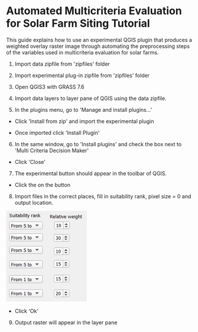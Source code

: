 # Automated Multicriteria Evaluation for Solar Farm Siting Tutorial

This guide explains how to use an experimental QGIS plugin that produces a weighted overlay raster image through automating the preprocessing steps of the variables used in multicriteria evaluation for solar farms.

1. Import data zipfile from 'zipfiles' folder

2. Import experimental plug-in zipfile from 'zipfiles' folder

3. Open QGIS3 with GRASS 7.6

4. Import data layers to layer pane of QGIS using the data zipfile.

5. In the plugins menu, go to 'Manage and install plugins...'

- Click 'Install from zip' and import the experimental plugin

- Once imported click 'Install Plugin'

6. In the same window, go to 'Install plugins' and check the box next to 'Multi Criteria Decision Maker'

- Click 'Close'

7. The experimental button should appear in the toolbar of QGIS.

- Click the on the button

8. Import files in the correct places, fill in suitability rank, pixel size = 0 and output location.

  ![Figure 1](/images/scoresweights.PNG "Scores and Weights")

- Click 'Ok'

9. Output raster will appear in the layer pane
